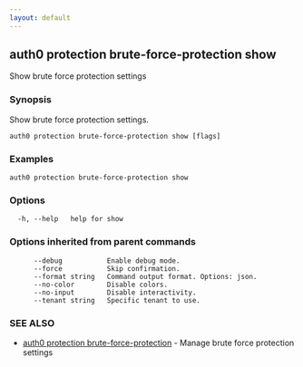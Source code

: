 ```yaml
---
layout: default
---
```

## auth0 protection brute-force-protection show

Show brute force protection settings

### Synopsis

Show brute force protection settings.

```
auth0 protection brute-force-protection show [flags]
```

### Examples

```
auth0 protection brute-force-protection show
```

### Options

```
  -h, --help   help for show
```

### Options inherited from parent commands

```
      --debug           Enable debug mode.
      --force           Skip confirmation.
      --format string   Command output format. Options: json.
      --no-color        Disable colors.
      --no-input        Disable interactivity.
      --tenant string   Specific tenant to use.
```

### SEE ALSO

* [auth0 protection brute-force-protection](auth0_protection_brute-force-protection.md)	 - Manage brute force protection settings

